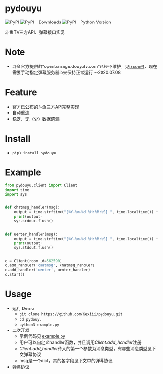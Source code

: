 # pydouyu
![PyPI](https://img.shields.io/pypi/v/pydouyu.svg)  ![PyPI - Downloads](https://img.shields.io/pypi/dm/pydouyu.svg) ![PyPI - Python Version](https://img.shields.io/pypi/pyversions/pydouyu.svg)

斗鱼TV三方API、弹幕接口实现

# Note
- 斗鱼官方提供的“openbarrage.douyutv.com”已经不维护，见[issue#1](https://github.com/Kexiii/pydouyu/issues/1)，现在需要手动指定弹幕服务器ip来保持正常运行 --2020.07.08

# Feature
- 官方已公布的斗鱼三方API完整实现
- 自动重连
- 稳定、无（少）数据遗漏

# Install
- ```pip3 install pydouyu```

# Example
````python
from pydouyu.client import Client
import time
import sys


def chatmsg_handler(msg):
    output = time.strftime("[%Y-%m-%d %H:%M:%S] ", time.localtime()) + msg['nn'] + ": " + msg['txt']
    print(output)
    sys.stdout.flush()


def uenter_handler(msg):
    output = time.strftime("[%Y-%m-%d %H:%M:%S] ", time.localtime()) + msg['nn'] + " 进入了直播间"
    print(output)
    sys.stdout.flush()


c = Client(room_id=562590)
c.add_handler('chatmsg', chatmsg_handler)
c.add_handler('uenter', uenter_handler)
c.start()

````

# Usage

- 运行 Demo
    - ```git clone https://github.com/Kexiii/pydouyu.git```
    - ```cd pydouyu```
    - ```python3 example.py```
- 二次开发
    - 示例代码见 [example.py](https://github.com/Kexiii/pydouyu/blob/master/example.py)
    - 用户可以自定义handler函数，并且调用*Client.add_handler*注册
    - *Client.add_handler*传入的第一个参数为消息类型，有哪些消息类型见下文弹幕协议
    - msg是一个dict，其的各字段见下文中的弹幕协议
- [弹幕协议](https://github.com/Kexiii/pydouyu/releases)
